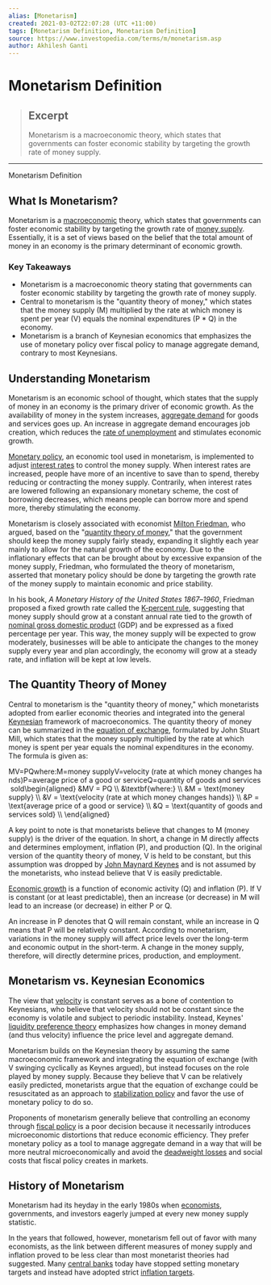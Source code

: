 ```yaml
---
alias: [Monetarism]
created: 2021-03-02T22:07:28 (UTC +11:00)
tags: [Monetarism Definition, Monetarism Definition]
source: https://www.investopedia.com/terms/m/monetarism.asp
author: Akhilesh Ganti
---
```


# Monetarism Definition

> ## Excerpt
> Monetarism is a macroeconomic theory, which states that governments can foster economic stability by targeting the growth rate of money supply.

---

Monetarism Definition
## What Is Monetarism?

Monetarism is a [macroeconomic](https://www.investopedia.com/terms/m/macroeconomics.asp) theory, which states that governments can foster economic stability by targeting the growth rate of [money supply](https://www.investopedia.com/terms/m/moneysupply.asp). Essentially, it is a set of views based on the belief that the total amount of money in an economy is the primary determinant of economic growth.

### Key Takeaways

-   Monetarism is a macroeconomic theory stating that governments can foster economic stability by targeting the growth rate of money supply.
-   Central to monetarism is the "quantity theory of money," which states that the money supply (M) multiplied by the rate at which money is spent per year (V) equals the nominal expenditures (P \* Q) in the economy.
-   Monetarism is a branch of Keynesian economics that emphasizes the use of monetary policy over fiscal policy to manage aggregate demand, contrary to most Keynesians.

## Understanding Monetarism

Monetarism is an economic school of thought, which states that the supply of money in an economy is the primary driver of economic growth. As the availability of money in the system increases, [aggregate demand](https://www.investopedia.com/terms/a/aggregatedemand.asp) for goods and services goes up. An increase in aggregate demand encourages job creation, which reduces the [rate of unemployment](https://www.investopedia.com/terms/u/unemploymentrate.asp) and stimulates economic growth.

[Monetary policy](https://www.investopedia.com/terms/m/monetarypolicy.asp), an economic tool used in monetarism, is implemented to adjust [interest rates](https://www.investopedia.com/terms/i/interestrate.asp) to control the money supply. When interest rates are increased, people have more of an incentive to save than to spend, thereby reducing or contracting the money supply. Contrarily, when interest rates are lowered following an expansionary monetary scheme, the cost of borrowing decreases, which means people can borrow more and spend more, thereby stimulating the economy.

Monetarism is closely associated with economist [Milton Friedman](https://www.investopedia.com/terms/m/milton-friedman.asp), who argued, based on the "[quantity theory of money](https://www.investopedia.com/terms/q/quantity_theory_of_money.asp)," that the government should keep the money supply fairly steady, expanding it slightly each year mainly to allow for the natural growth of the economy. Due to the inflationary effects that can be brought about by excessive expansion of the money supply, Friedman, who formulated the theory of monetarism, asserted that monetary policy should be done by targeting the growth rate of the money supply to maintain economic and price stability.

In his book, _A Monetary History of the United States 1867_–_1960_, Friedman proposed a fixed growth rate called the [K-percent rule](https://www.investopedia.com/terms/k/k-percent-rule.asp), suggesting that money supply should grow at a constant annual rate tied to the growth of [nominal gross domestic product](https://www.investopedia.com/terms/n/nominalgdp.asp) (GDP) and be expressed as a fixed percentage per year. This way, the money supply will be expected to grow moderately, businesses will be able to anticipate the changes to the money supply every year and plan accordingly, the economy will grow at a steady rate, and inflation will be kept at low levels.

## The Quantity Theory of Money

Central to monetarism is the "quantity theory of money," which monetarists adopted from earlier economic theories and integrated into the general [Keynesian](https://www.investopedia.com/terms/k/keynesianeconomics.asp) framework of macroeconomics. The quantity theory of money can be summarized in the [equation of exchange](https://www.investopedia.com/terms/e/equation_of_exchange.asp), formulated by John Stuart Mill, which states that the money supply multiplied by the rate at which money is spent per year equals the nominal expenditures in the economy. The formula is given as:

MV\=PQwhere:M\=money supplyV\=velocity (rate at which money changes hands)P\=average price of a good or serviceQ\=quantity of goods and services sold\\begin{aligned} &MV = PQ \\\\ &\\textbf{where:} \\\\ &M = \\text{money supply} \\\\ &V = \\text{velocity (rate at which money changes hands)} \\\\ &P = \\text{average price of a good or service} \\\\ &Q = \\text{quantity of goods and services sold} \\\\ \\end{aligned}

A key point to note is that monetarists believe that changes to M (money supply) is the driver of the equation. In short, a change in M directly affects and determines employment, inflation (P), and production (Q). In the original version of the quantity theory of money, V is held to be constant, but this assumption was dropped by [John Maynard Keynes](https://www.investopedia.com/terms/j/john_maynard_keynes.asp) and is not assumed by the monetarists, who instead believe that V is easily predictable.

[Economic growth](https://www.investopedia.com/terms/e/economicgrowth.asp) is a function of economic activity (Q) and inflation (P). If V is constant (or at least predictable), then an increase (or decrease) in M will lead to an increase (or decrease) in either P or Q.

An increase in P denotes that Q will remain constant, while an increase in Q means that P will be relatively constant. According to monetarism, variations in the money supply will affect price levels over the long-term and economic output in the short-term. A change in the money supply, therefore, will directly determine prices, production, and employment.

## Monetarism vs. Keynesian Economics

The view that [velocity](https://www.investopedia.com/terms/v/velocity.asp) is constant serves as a bone of contention to Keynesians, who believe that velocity should not be constant since the economy is volatile and subject to periodic instability. Instead, Keynes' [liquidity preference theory](https://www.investopedia.com/terms/l/liquiditypreference.asp) emphasizes how changes in money demand (and thus velocity) influence the price level and aggregate demand.

Monetarism builds on the Keynesian theory by assuming the same macroeconomic framework and integrating the equation of exchange (with V swinging cyclically as Keynes argued), but instead focuses on the role played by money supply. Because they believe that V can be relatively easily predicted, monetarists argue that the equation of exchange could be resuscitated as an approach to [stabilization policy](https://www.investopedia.com/terms/s/stabilization-policy.asp) and favor the use of monetary policy to do so.

Proponents of monetarism generally believe that controlling an economy through [fiscal policy](https://www.investopedia.com/terms/f/fiscalpolicy.asp) is a poor decision because it necessarily introduces microeconomic distortions that reduce economic efficiency. They prefer monetary policy as a tool to manage aggregate demand in a way that will be more neutral microeconomically and avoid the [deadweight losses](https://www.investopedia.com/terms/d/deadweightloss.asp) and social costs that fiscal policy creates in markets.

## History of Monetarism

Monetarism had its heyday in the early 1980s when [economists](https://www.investopedia.com/terms/e/economist.asp), governments, and investors eagerly jumped at every new money supply statistic.

In the years that followed, however, monetarism fell out of favor with many economists, as the link between different measures of money supply and inflation proved to be less clear than most monetarist theories had suggested. Many [central banks](https://www.investopedia.com/terms/c/centralbank.asp) today have stopped setting monetary targets and instead have adopted strict [inflation targets](https://www.investopedia.com/terms/i/inflation_targeting.asp).
